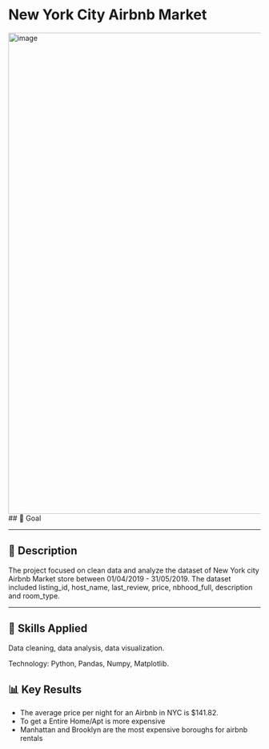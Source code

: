 # New York City Airbnb Market

<img width="1440" height="960" alt="image" src="https://github.com/user-attachments/assets/4e0853f0-bca5-43b9-b610-b88ddae37228" />
## 📌 Goal


---

## 📄 Description

The project focused on clean data and analyze the dataset of New York city Airbnb Market store between  01/04/2019 - 31/05/2019. The dataset included listing_id, host_name, last_review, price,	nbhood_full, description and	room_type.

---

## 🧠 Skills Applied

Data cleaning, data analysis, data visualization.

Technology: Python, Pandas, Numpy, Matplotlib.


## 📊 Key Results

- The average price per night for an Airbnb  in NYC is $141.82.
- To get a Entire Home/Apt is more expensive
- Manhattan and Brooklyn are the most expensive boroughs for airbnb rentals
